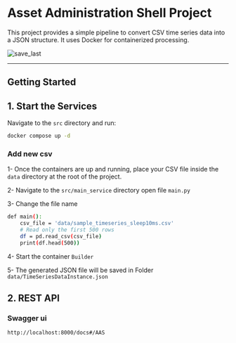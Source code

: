 # Asset Administration Shell Project

This project provides a simple pipeline to convert CSV time series data into a JSON structure. It uses Docker for containerized processing.


![save_last](https://github.com/user-attachments/assets/c53c6f6b-07d6-4942-b2c9-097576f08376)


---

## Getting Started

## 1. Start the Services

Navigate to the `src` directory and run:

```bash
docker compose up -d
```

### Add new csv

1- Once the containers are up and running, place your CSV file inside the `data` directory at the root of the project.

2- Navigate to the `src/main_service` directory open file `main.py`

3- Change the file name

```bash
def main():
    csv_file = 'data/sample_timeseries_sleep10ms.csv'
    # Read only the first 500 rows
    df = pd.read_csv(csv_file)
    print(df.head(500))
```
4- Start the container `Builder`

5- The generated JSON file will be saved in Folder `data/TimeSeriesDataInstance.json`

## 2. REST API

### Swagger ui
```bash
http://localhost:8000/docs#/AAS
```
